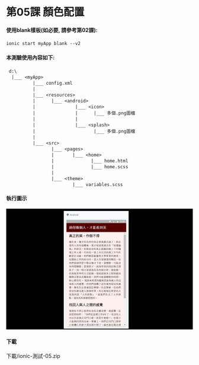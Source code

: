 # 第05課 顏色配置


#### 使用blank樣板(如必要, 請參考第02課):
```
ionic start myApp blank --v2
```


#### 本測驗使用內容如下:
```
 d:\
  |___ <myApp> 
          |___ config.xml 
          |
          |___ <resources>     
          |      |___ <android>  
          |               |___ <icon>
          |               |      |___ 多個.png圖檔          
          |               | 
          |               |___ <splash> 
          |                      |___ 多個.png圖檔              
          |               
          |___ <src>          
                 |___ <pages>   
                 |       |___ <home> 
                 |              |___ home.html 
                 |              |___ home.scss   
                 |
                 |___ <theme>   
                         |___ variables.scss   
```


#### 執行圖示
![GitHub Logo](/images/fig05-01.jpg)


#### 下載
下載/ionic-測試-05.zip


